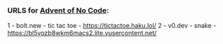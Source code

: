 ### URLS for [Advent of No Code](https://www.adventofnocode.io/):

1 - bolt.new - tic tac toe - https://tictactoe.haku.lol/
2 - v0.dev - snake - https://bl5yozb8wkm6macs2.lite.vusercontent.net/